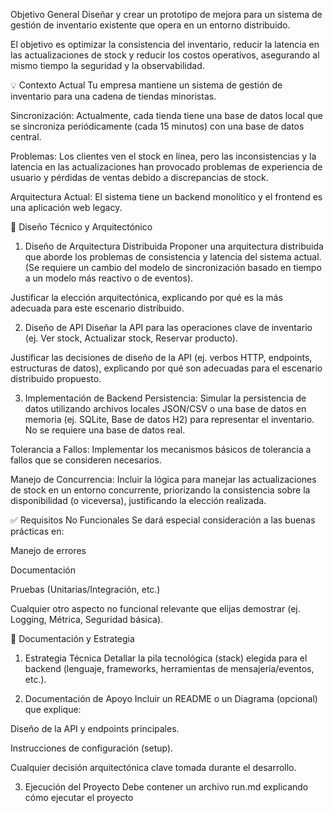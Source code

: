 Objetivo General
Diseñar y crear un prototipo de mejora para un sistema de gestión de inventario existente que opera en un entorno distribuido.

El objetivo es optimizar la consistencia del inventario, reducir la latencia en las actualizaciones de stock y reducir los costos operativos, asegurando al mismo tiempo la seguridad y la observabilidad.

💡 Contexto Actual
Tu empresa mantiene un sistema de gestión de inventario para una cadena de tiendas minoristas.

Sincronización: Actualmente, cada tienda tiene una base de datos local que se sincroniza periódicamente (cada 15 minutos) con una base de datos central.

Problemas: Los clientes ven el stock en línea, pero las inconsistencias y la latencia en las actualizaciones han provocado problemas de experiencia de usuario y pérdidas de ventas debido a discrepancias de stock.

Arquitectura Actual: El sistema tiene un backend monolítico y el frontend es una aplicación web legacy.

📐 Diseño Técnico y Arquitectónico
1. Diseño de Arquitectura Distribuida
Proponer una arquitectura distribuida que aborde los problemas de consistencia y latencia del sistema actual. (Se requiere un cambio del modelo de sincronización basado en tiempo a un modelo más reactivo o de eventos).

Justificar la elección arquitectónica, explicando por qué es la más adecuada para este escenario distribuido.

2. Diseño de API
Diseñar la API para las operaciones clave de inventario (ej. Ver stock, Actualizar stock, Reservar producto).

Justificar las decisiones de diseño de la API (ej. verbos HTTP, endpoints, estructuras de datos), explicando por qué son adecuadas para el escenario distribuido propuesto.

3. Implementación de Backend
Persistencia: Simular la persistencia de datos utilizando archivos locales JSON/CSV o una base de datos en memoria (ej. SQLite, Base de datos H2) para representar el inventario. No se requiere una base de datos real.

Tolerancia a Fallos: Implementar los mecanismos básicos de tolerancia a fallos que se consideren necesarios.

Manejo de Concurrencia: Incluir la lógica para manejar las actualizaciones de stock en un entorno concurrente, priorizando la consistencia sobre la disponibilidad (o viceversa), justificando la elección realizada.

✅ Requisitos No Funcionales
Se dará especial consideración a las buenas prácticas en:

Manejo de errores

Documentación

Pruebas (Unitarias/Integración, etc.)

Cualquier otro aspecto no funcional relevante que elijas demostrar (ej. Logging, Métrica, Seguridad básica).

📄 Documentación y Estrategia
1. Estrategia Técnica
Detallar la pila tecnológica (stack) elegida para el backend (lenguaje, frameworks, herramientas de mensajería/eventos, etc.).

2. Documentación de Apoyo
Incluir un README o un Diagrama (opcional) que explique:

Diseño de la API y endpoints principales.

Instrucciones de configuración (setup).

Cualquier decisión arquitectónica clave tomada durante el desarrollo.

3. Ejecución del Proyecto
Debe contener un archivo run.md explicando cómo ejecutar el proyecto